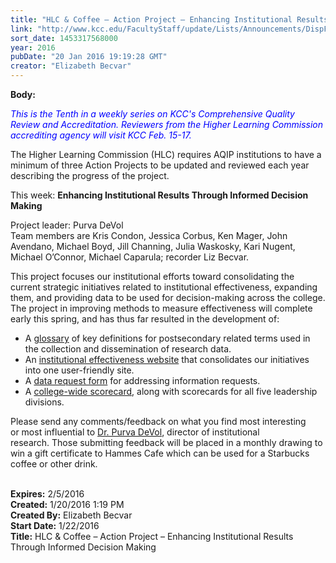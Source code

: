 ```yaml
---
title: "HLC & Coffee – Action Project – Enhancing Institutional Results Through Informed Decision Making"
link: "http://www.kcc.edu/FacultyStaff/update/Lists/Announcements/DispForm.aspx?ID=2149"
sort_date: 1453317568000
year: 2016
pubDate: "20 Jan 2016 19:19:28 GMT"
creator: "Elizabeth Becvar"
---
```


<div><b>Body:</b> <div class="ExternalClassE3908834AFCA4C3E9F59E92D4EEBC761"><p class="ExternalClass2A728322BE2D46CD82B641B0E373751D">​<em style="color:blue">This is the Tenth in a weekly series on KCC's Comprehensive Quality Review and Accreditation. Reviewers from the Higher Learning Commission accrediting agency will visit KCC Feb. 15-17.</em></p>
<p class="ExternalClass2A728322BE2D46CD82B641B0E373751D">The Higher Learning Commission (HLC) requires AQIP institutions to have a minimum of three Action Projects to be updated and reviewed each year describing the progress of the project. </p>
<p class="ExternalClass2A728322BE2D46CD82B641B0E373751D">This week: <strong>Enhancing Institutional Results Through Informed Decision Making</strong></p>
<p class="ExternalClass2A728322BE2D46CD82B641B0E373751D">Project leader: Purva DeVol <br />Team members are Kris Condon, Jessica Corbus, Ken Mager, John Avendano, Michael Boyd, Jill Channing, Julia Waskosky, Kari Nugent, Michael O’Connor, Michael Caparula; recorder Liz Becvar.</p>
<p class="ExternalClass2A728322BE2D46CD82B641B0E373751D">This project focuses our institutional efforts toward consolidating the current strategic initiatives related to institutional effectiveness, expanding them, and providing data to be used for decision-making across the college. The project in improving methods to measure effectiveness will complete early this spring, and has thus far resulted in the development of:</p>
<div class="ExternalClass2A728322BE2D46CD82B641B0E373751D"><ul><li>A <a href="/Community/Collegeinfo/ie/ir/Pages/glossary.aspx">glossary</a> of key definitions for postsecondary related terms used in the collection and dissemination of research data.</li>
<li>An <a href="/Community/Collegeinfo/ie/Pages/default.aspx">institutional effectiveness website</a> that consolidates our initiatives into one user-friendly site.</li>
<li>A <a href="/Community/Collegeinfo/ie/ir/Pages/data-request.aspx">data request form</a> for addressing information requests.</li>
<li>A <a href="/Community/Collegeinfo/ie/strategic-plan/scorecards/Pages/default.aspx">college-wide scorecard</a>, along with scorecards for all five leadership divisions.</li></ul></div>
<p><img src="/FacultyStaff/update/PublishingImages/feedback1.gif" alt="" style="vertical-align:auto;float:right;margin:5px" />Please send any comments/feedback on what you find most interesting or most influential to <a href="mailto:pdevol@kcc.edu">Dr. Purva DeVol</a>, director of institutional research. Those submitting feedback will be placed in a monthly drawing to win a gift certificate to Hammes Cafe which can be used for a Starbucks coffee or other drink. </p>
<div> </div></div></div>
<div><b>Expires:</b> 2/5/2016</div>
<div><b>Created:</b> 1/20/2016 1:19 PM</div>
<div><b>Created By:</b> Elizabeth Becvar</div>
<div><b>Start Date:</b> 1/22/2016</div>
<div><b>Title:</b> HLC &amp; Coffee – Action Project – Enhancing Institutional Results Through Informed Decision Making</div>
